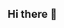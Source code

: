 ## Hi there 👋

<!--

Here are some ideas to get you started:

- 🔭 I’m currently working on ...
- 🌱 I’m currently learning ...
- 👯 I’m looking to collaborate on ...
- 🤔 I’m looking for help with ...
- 💬 Ask me about ...
- 📫 How to reach me: ...
- 😄 Pronouns: ...
- ⚡ Fun fact: ...
<div align="center">
  <a href="https://git.io/streak-stats"><img src="https://github-readme-streak-stats.herokuapp.com?user=nathanjace&theme=tokyonight&hide_border=true" alt="GitHub Streak" /></a>
</div>

### 👀 Views
[![](https://visitcount.itsvg.in/api?id=nathanjace&icon=1&color=8)](https://visitcount.itsvg.in)
-->
